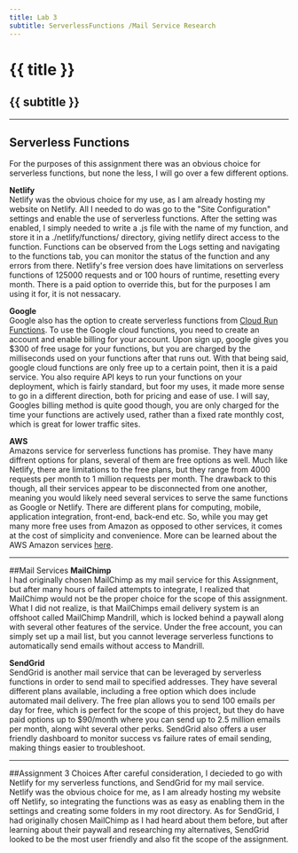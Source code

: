 ```yaml
---
title: Lab 3
subtitle: ServerlessFunctions /Mail Service Research
---
```

# {{ title }}
## {{ subtitle }}

---

## Serverless Functions
For the purposes of this assignment there was an obvious choice for serverless functions, but none the less, I will go over a few different options.

**Netlify**  
Netlify was the obvious choice for my use, as I am already hosting my 
website on Netlify. All I needed to do was go to the "Site Configuration" 
settings and enable the use of serverless functions. After the setting 
was enabled, I simply needed to write a .js file with the name of my 
function, and store it in a ./netlify/functions/ directory, giving netlify 
direct access to the function. Functions can be observed from the Logs 
setting and navigating to the functions tab, you can monitor the status 
of the function and any errors from there. Netlify's free version does 
have limitations on serverless functions of 125000 requests and or 100 
hours of runtime, resetting every month. There is a paid option to override 
this, but for the purposes I am using it for, it is not nessacary.

**Google**  
Google also has the option to create serverless functions from 
[Cloud Run Functions](https://cloud.google.com/functions?utm_source=google&utm_medium=cpc&utm_campaign=na-CA-all-en-dr-bkws-all-all-trial-e-dr-1707554&utm_content=text-ad-none-any-DEV_c-CRE_665735485592-ADGP_Hybrid+%7C+BKWS+-+MIX+%7C+Txt-Serverless+Computing-Cloud+Functions-KWID_43700077225654594-kwd-78182616746&utm_term=KW_google%20function-ST_google+function&gad_source=1&gclid=Cj0KCQiA0--6BhCBARIsADYqyL_qlFGR568KCpWYg5axIititgUM7KDnBhJaP1rpSOOVBAumijphCAYaAndcEALw_wcB&gclsrc=aw.ds). 
To use the Google cloud functions, you need to create an account and enable 
billing for your account. Upon sign up, google gives you $300 of free usage 
for your functions, but you are charged by the milliseconds used on your 
functions after that runs out. With that being said, google cloud functions 
are only free up to a certain point, then it is a paid service. You also 
require API keys to run your functions on your deployment, which is fairly 
standard, but foor my uses, it made more sense to go in a different direction, 
both for pricing and ease of use. I will say, Googles billing method is quite 
good though, you are only charged for the time your functions are actively 
used, rather than a fixed rate monthly cost, which is great for lower traffic 
sites.

**AWS**  
Amazons service for serverless functions has promise. They have many diffrent 
options for plans, several of them are free options as well. Much like Netlify, 
there are limitations to the free plans, but they range from 4000 requests 
per month to 1 million requests per month. The drawback to this though, all 
their services appear to be disconnected from one another, meaning you would 
likely need several services to serve the same functions as Google or Netlify. 
There are different plans for computing, mobile, application integration, 
front-end, back-end etc. So, while you may get many more free uses from 
Amazon as opposed to other services, it comes at the cost of simplicity and
convenience. More can be learned about the AWS Amazon services 
[here](https://aws.amazon.com/free/?gclid=Cj0KCQiA0--6BhCBARIsADYqyL_H1tHRNHV3HkBORqejE-Bm3sERkTYGAj6dG8rpXjGcmr3nzm1dsdUaAtlSEALw_wcB&trk=1b4744da-4b96-4a0b-8930-59b05a2cbf60&sc_channel=ps&ef_id=Cj0KCQiA0--6BhCBARIsADYqyL_H1tHRNHV3HkBORqejE-Bm3sERkTYGAj6dG8rpXjGcmr3nzm1dsdUaAtlSEALw_wcB:G:s&s_kwcid=AL!4422!3!686673811656!p!!g!!ms%20azure!20912185350!158492892898&all-free-tier.sort-by=item.additionalFields.SortRank&all-free-tier.sort-order=asc&awsf.Free%20Tier%20Types=*all&awsf.Free%20Tier%20Categories=categories%23serverless).

---

##Mail Services
**MailChimp**  
I had originally chosen MailChimp as my mail service for this Assignment, 
but after many hours of failed attempts to integrate, I realized that MailChimp 
would not be the proper choice for the scope of this assignment. What I did not 
realize, is that MailChimps email delivery system is an offshoot called 
MailChimp Mandrill, which is locked behind a paywall along with several 
other features of the service. Under the free account, you can simply set 
up a mail list, but you cannot leverage serverless functions to automatically 
send emails without access to Mandrill.

**SendGrid**  
SendGrid is another mail service that can be leveraged by serverless functions 
in order to send mail to specified addresses. They have several different 
plans available, including a free option which does include automated mail 
delivery. The free plan allows you to send 100 emails per day for free, which 
is perfect for the scope of this project, but they do have paid options up to 
$90/month where you can send up to 2.5 million emails per month, along wiht several 
other perks. SendGrid also offers a user friendly dashboard to monitor success 
vs failure rates of email sending, making things easier to troubleshoot.

---

##Assignment 3 Choices
After careful consideration, I decieded to go with Netlify for my serverless 
functions, and SendGrid for my mail service. Netlify was the obvious choice 
for me, as I am already hosting my website off Netlify, so integrating the functions 
was as easy as enabling them in the settings and creating some folders in my 
root directory. As for SendGrid, I had originally chosen MailChimp as I had 
heard about them before, but after learning about their paywall and researching 
my alternatives, SendGrid looked to be the most user friendly and also 
fit the scope of the assignment.